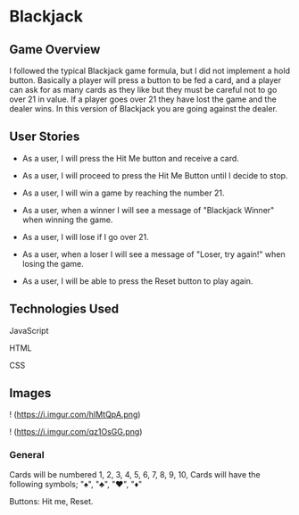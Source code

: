 # Blackjack

## Game Overview

I followed the typical Blackjack game formula, but I did not implement a hold button. Basically a player will press a button to be fed a card, and a player can ask for as many cards as they like but they must be careful not to go over 21 in value. If a player goes over 21 they have lost the game and the dealer wins. In this version of Blackjack you are going against the dealer. 

## User Stories

* As a user, I will press the Hit Me button and receive a card.

* As a user, I will proceed to press the Hit Me Button until I decide to stop.

* As a user, I will win a game by reaching the number 21.

* As a user, when a winner I will see a message of "Blackjack Winner" when winning the game.

* As a user, I will lose if I go over 21.

* As a user, when a loser I will see a message of "Loser, try again!" when losing the game.

* As a user, I will be able to press the Reset button to play again. 

## Technologies Used

JavaScript

HTML

CSS

## Images

! (https://i.imgur.com/hIMtQpA.png)

! (https://i.imgur.com/qz1OsGG.png)

### General

Cards will be numbered 1, 2, 3, 4, 5, 6, 7, 8, 9, 10, 
Cards will have the following symbols; "♠", "♣", "♥", "♦"

Buttons: Hit me, Reset. 
